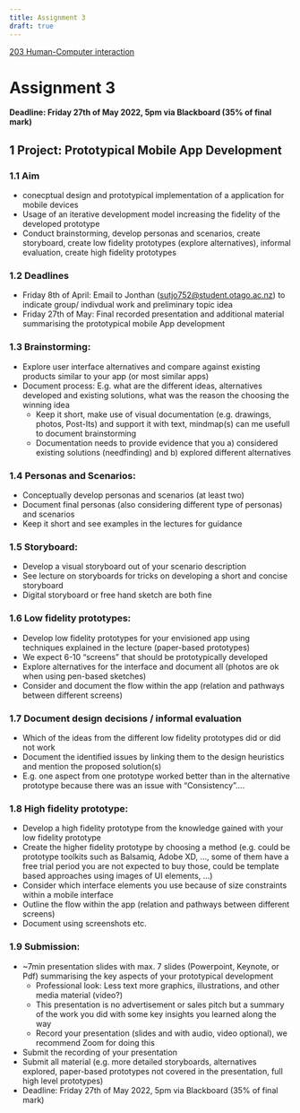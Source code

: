 ```yaml
---
title: Assignment 3
draft: true
---
```

[203 Human-Computer interaction](out/notes/203-human-computer-interaction.md)

# Assignment 3

**Deadline: Friday 27th of May 2022, 5pm via Blackboard (35% of final mark)**

## 1 Project: Prototypical Mobile App Development
### 1.1 Aim
- conecptual design and prototypical implementation of a application for mobile devices
- Usage of an iterative development model increasing the fidelity of the developed prototype
- Conduct brainstorming, develop personas and scenarios, create storyboard, create low fidelity prototypes (explore alternatives), informal evaluation, create high fidelity prototypes

### 1.2 Deadlines
- Friday 8th of April: Email to Jonthan (sutjo752@student.otago.ac.nz) to indicate group/ indivdual work and preliminary topic idea
- Friday 27th of May: Final recorded presentation and additional material summarising the prototypical mobile App development

### 1.3 Brainstorming:
- Explore user interface alternatives and compare against existing products similar to your app (or most similar apps)
- Document process: E.g. what are the different ideas, alternatives developed and existing solutions, what was the reason the choosing the winning idea
	- Keep it short, make use of visual documentation (e.g. drawings, photos, Post-Its) and support it with text, mindmap(s) can me usefull to document brainstorming
	- Documentation needs to provide evidence that you a) considered existing solutions (needfinding) and b) explored different alternatives
	
### 1.4 Personas and Scenarios:
- Conceptually develop personas and scenarios (at least two)
- Document final personas (also considering different type of personas) and scenarios
- Keep it short and see examples in the lectures for guidance

### 1.5 Storyboard:
- Develop a visual storyboard out of your scenario description
- See lecture on storyboards for tricks on developing a short and concise storyboard
- Digital storyboard or free hand sketch are both fine

### 1.6 Low fidelity prototypes:
- Develop low fidelity prototypes for your envisioned app using techniques explained in the lecture (paper-based prototypes)
- We expect 6-10 “screens” that should be prototypically developed
- Explore alternatives for the interface and document all (photos are ok when using pen-based sketches)
- Consider and document the flow within the app (relation and pathways between different screens)

### 1.7 Document design decisions / informal evaluation
- Which of the ideas from the different low fidelity prototypes did or did not work
- Document the identified issues by linking them to the design heuristics and mention the proposed solution(s)
- E.g. one aspect from one prototype worked better than in the alternative prototype because there was an issue with “Consistency”….

### 1.8 High fidelity prototype:
- Develop a high fidelity prototype from the knowledge gained with your low fidelity prototype
- Create the higher fidelity prototype by choosing a method (e.g. could be prototype toolkits such as Balsamiq, Adobe XD, …, some of them have a free trial period you are not expected to buy those, could be template based approaches using images of UI elements, …)
- Consider which interface elements you use because of size constraints within a mobile interface
- Outline the flow within the app (relation and pathways between different screens)
- Document using screenshots etc.

### 1.9 Submission:
- ~7min presentation slides with max. 7 slides (Powerpoint, Keynote, or Pdf) summarising the key aspects of your prototypical development
	- Professional look: Less text more graphics, illustrations, and other media material (video?)
	- This presentation is no advertisement or sales pitch but a summary of the work you did with some key insights you learned along the way
	- Record your presentation (slides and with audio, video optional), we recommend Zoom for doing this
- Submit the recording of your presentation
- Submit all material (e.g. more detailed storyboards, alternatives explored, paper-based prototypes not covered in the presentation, full high level prototypes)
- Deadline: Friday 27th of May 2022, 5pm via Blackboard (35% of final mark)

